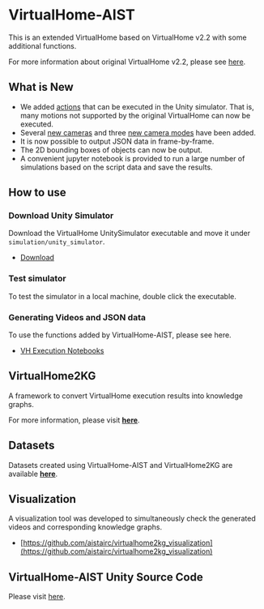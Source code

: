 # VirtualHome-AIST

This is an extended VirtualHome based on VirtualHome v2.2 with some additional functions.

For more information about original VirtualHome v2.2, please see [here](https://github.com/xavierpuigf/virtualhome/tree/v2.2.0).

## What is New
* We added [actions](./simulation/README.md#supported-in-unity-simulator) that can be executed in the Unity simulator. That is, many motions not supported by the original VirtualHome can now be executed.
* Several [new cameras](https://github.com/aistairc/virtualhome_unity_aist#addition-of-new-four-cameras) and three [new camera modes](https://github.com/aistairc/virtualhome_aist/tree/main/simulation/unity_simulator#modification-of-render_script-recorded-on-20230421) have been added.
* It is now possible to output JSON data in frame-by-frame.
* The 2D bounding boxes of objects can now be output.
* A convenient jupyter notebook is provided to run a large number of simulations based on the script data and save the results.

## How to use
### Download Unity Simulator
Download the VirtualHome UnitySimulator executable and move it under `simulation/unity_simulator`.

- [Download](https://github.com/aistairc/virtualhome_unity_aist/releases)

### Test simulator

To test the simulator in a local machine, double click the executable.

### Generating Videos and JSON data

To use the functions added by VirtualHome-AIST, please see here.
* [VH Execution Notebooks](https://github.com/aistairc/virtualhome_aist/tree/main/demo)


## VirtualHome2KG

A framework to convert VirtualHome execution results into knowledge graphs.

For more information, please visit [**here**](https://github.com/aistairc/virtualhome2kg).

## Datasets

Datasets created using VirtualHome-AIST and VirtualHome2KG are available [**here**](https://github.com/KnowledgeGraphJapan/KGRC-RDF/blob/kgrc4si/README_en.md).

## Visualization

A visualization tool was developed to simultaneously check the generated videos and corresponding knowledge graphs.
* [https://github.com/aistairc/virtualhome2kg_visualization](https://github.com/aistairc/virtualhome2kg_visualization)

## VirtualHome-AIST Unity Source Code

Please visit [here](https://github.com/aistairc/virtualhome_unity_aist/).




